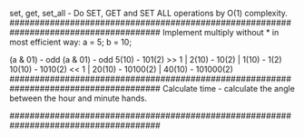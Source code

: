 set, get, set_all - Do SET, GET and SET ALL operations by O(1) complexity.
######################################################################################
Implement multiply without * in most efficient way:
a = 5;
b = 10;

(a & 01) - odd                                (a & 01) - odd
5(10) - 101(2)    >> 1 |  2(10) - 10(2)      |  1(10) - 1(2)
10(10) - 1010(2)  << 1 |   20(10) - 10100(2) |  40(10) - 101000(2) 
######################################################################################
Calculate time - calculate the angle between the hour and minute hands.

######################################################################################
